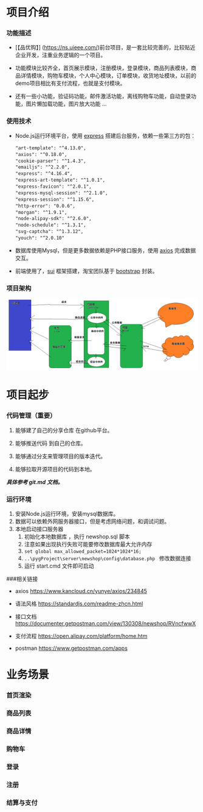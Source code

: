 # 项目介绍

### 功能描述

- [【品优购】] (https://ns.uieee.com/)前台项目，是一套比较完善的，比较贴近企业开发，注重业务逻辑的一个项目。

- 功能模块比较齐全，首页展示模块，注册模块，登录模块，商品列表模块，商品详情模块，购物车模块，个人中心模块，订单模块，收货地址模块，以前的demo项目相比有支付流程，也就是支付模块。

- 还有一些小功能，验证码功能，邮件激活功能，离线购物车功能，自动登录功能，图片懒加载功能，图片放大功能 ...

### 使用技术

- Node.js运行环境平台，使用 [express](http://www.expressjs.com.cn/) 搭建后台服务，依赖一些第三方的包：

  ```reStructuredText
  "art-template": "^4.13.0",
  "axios": "^0.18.0",
  "cookie-parser": "^1.4.3",
  "emailjs": "^2.2.0",
  "express": "^4.16.4",
  "express-art-template": "^1.0.1",
  "express-favicon": "^2.0.1",
  "express-mysql-session": "^2.1.0",
  "express-session": "^1.15.6",
  "http-error": "0.0.6",
  "morgan": "^1.9.1",
  "node-alipay-sdk": "^2.6.0",
  "node-schedule": "^1.3.1",
  "svg-captcha": "^1.3.12",
  "youch": "^2.0.10"
  ```

- 数据库使用Mysql，但是更多数据依赖是PHP接口服务，使用 [axios](https://www.kancloud.cn/yunye/axios/234845) 完成数据交互。

- 前端使用了，[sui](http://sui.taobao.org/sui/docs/gallery.html)  框架搭建，淘宝团队基于 [bootstrap](http://www.bootcss.com/) 封装。

### 项目架构



![1546342547593](docs/media/1546342547593.png)



# 项目起步

### 代码管理（重要）

1.  能够建了自己的分享仓库 在github平台。

2.  能够推送代码 到自己的仓库。

3.  能够通过分支来管理项目的版本迭代。

4.  能够拉取开源项目的代码到本地。

   ***具体参考 git.md 文档。***

### 运行环境

1. 安装Node.js运行环境，安装mysql数据库。
2. 数据可以依赖外网服务器接口，但是考虑网络问题，和调试问题。
3. 本地启动接口服务器
   1. 初始化本地数据库 ，执行 newshop.sql 脚本
   2. 注意如果出现执行失败可能要修改数据库最大允许内存 
   3. `set global max_allowed_packet=1024*1024*16; `
   4. `..\pygProject\server\newshop\config\database.php ` 修改数据连接
   5. 运行 start.cmd 文件即可启动

###相关链接

- axios  https://www.kancloud.cn/yunye/axios/234845

- 语法风格   https://standardjs.com/readme-zhcn.html

- 接口文档  https://documenter.getpostman.com/view/130308/newshop/RVncfwwX

- 支付流程  https://open.alipay.com/platform/home.htm

- postman https://www.getpostman.com/apps

# 业务场景

### 首页渲染

### 商品列表

### 商品详情

### 购物车

### 登录

### 注册

### 结算与支付


